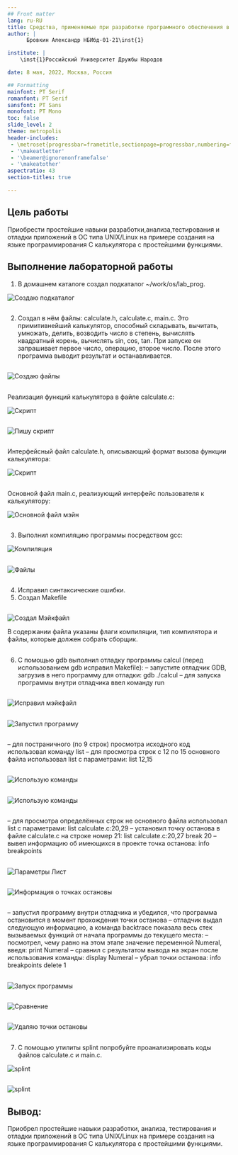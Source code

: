 ```yaml
---
## Front matter
lang: ru-RU
title: Средства, применяемые при разработке программного обеспечения в ОС типа UNIX/Linux
author: |
	  Бровкин Александр НБИбд-01-21\inst{1}

institute: |
	\inst{1}Российский Университет Дружбы Народов

date: 8 мая, 2022, Москва, Россия

## Formatting
mainfont: PT Serif
romanfont: PT Serif
sansfont: PT Sans
monofont: PT Mono
toc: false
slide_level: 2
theme: metropolis
header-includes: 
 - \metroset{progressbar=frametitle,sectionpage=progressbar,numbering=fraction}
 - '\makeatletter'
 - '\beamer@ignorenonframefalse'
 - '\makeatother'
aspectratio: 43
section-titles: true

---
```


## Цель работы

Приобрести простейшие навыки разработки,анализа,тестирования и отладки приложений в ОС типа UNIX/Linux на примере создания на языке программирования
С калькулятора с простейшими функциями.

## Выполнение лабораторной работы

1. В домашнем каталоге создал подкаталог ~/work/os/lab_prog.

![Создаю подкаталог](image/1.png)

##

2. Создал в нём файлы: calculate.h, calculate.c, main.c. Это примитивнейший калькулятор, способный складывать, вычитать, умножать, делить, возводить число в степень, вычислять квадратный корень, вычислять sin, cos, tan. При запуске он запрашивает первое число, операцию, второе число. После этого программа выводит результат и останавливается.

##

![Создаю файлы](image/2.png)

##

Реализация функций калькулятора в файле calculate.c:

![Скрипт](image/5.png)

##

![Пишу скрипт](image/6.png)

##

Интерфейсный файл calculate.h, описывающий формат вызова функции калькулятора:

![Скрипт](image/7.png)

##

Основной файл main.c, реализующий интерфейс пользователя к калькулятору:

![Основной файл мэйн](image/9.png)

##

3. Выполнил компиляцию программы посредством gcc:

![Компиляция](image/10.png)

##

![Файлы](image/11.png)

##

4. Исправил синтаксические ошибки.
5. Создал Makefile

##

![Создал Мэйкфайл](image/12.png)

В содержании файла указаны флаги компиляции, тип компилятора и файлы, которые должен собрать сборщик.

##

6. С помощью gdb выполнил отладку программы calcul (перед использованием gdb исправил Makefile):
– запустите отладчик GDB, загрузив в него программу для отладки: gdb ./calcul
– для запуска программы внутри отладчика ввел команду run

##

![Исправил мэйкфайл](image/15.png)

##

![Запустил программу](image/13.png)

##

– для постраничного (по 9 строк) просмотра исходного код использовал команду list
– для просмотра строк с 12 по 15 основного файла использовал list с параметрами:
list 12,15

##

![Использую команды](image/17.png)

##

![Использую команды](image/18.png)

##

– для просмотра определённых строк не основного файла использовал list с параметрами: list calculate.c:20,29
– установил точку останова в файле calculate.c на строке номер 21: 
list calculate.c:20,27
break 20
– вывел информацию об имеющихся в проекте точка останова: info breakpoints

##

![Параметры Лист](image/19.png)

##

![Информация о точках остановы](image/22.png)

##

– запустил программу внутри отладчика и убедился, что программа остановится в момент прохождения точки останова
– отладчик выдал следующую информацию, а команда backtrace показала весь стек вызываемых функций от начала программы до текущего места:
– посмотрел, чему равно на этом этапе значение переменной Numeral, введя:
print Numeral
– сравнил с результатом вывода на экран после использования команды:
display Numeral
– убрал точки останова:
info breakpoints
delete 1

##

![Запуск программы](image/20.png)

##

![Сравнение](image/21.png)

##

![Удаляю точки остановы](image/22.png)

##

7. С помощью утилиты splint попробуйте проанализировать коды файлов
calculate.c и main.c.

![splint](image/23.png)

##

![splint](image/24.png)

## Вывод:

Приобрел простейшие навыки разработки, анализа, тестирования и отладки приложений в ОС типа UNIX/Linux на примере создания на языке программирования C калькулятора с простейшими функциями.


